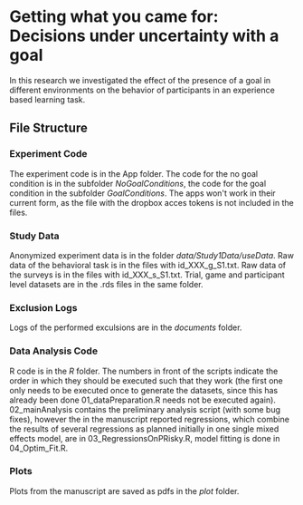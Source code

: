 # Getting what you came for: Decisions under uncertainty with a goal

In this research we investigated the effect of the presence of a goal in different environments on the behavior of participants in an experience based learning task.

## File Structure

### Experiment Code
The experiment code is in the App folder. The code for the no goal condition is in the subfolder *NoGoalConditions*, the code for the goal condition in the subfolder *GoalConditions*. The apps won't work in their current form, as the file with the dropbox acces tokens is not included in the files.

### Study Data
Anonymized experiment data is in the folder *data/Study1Data/useData*. Raw data of the behavioral task is in the files with id_XXX_g_S1.txt. Raw data of the surveys is in the files with id_XXX_s_S1.txt. Trial, game and participant level datasets are in the .rds files in the same folder.

### Exclusion Logs
Logs of the performed exculsions are in the *documents* folder.

### Data Analysis Code
R code is in the *R* folder. The numbers in front of the scripts indicate the order in which they should be executed such that they work (the first one only needs to be executed once to generate the datasets, since this has already been done 01_dataPreparation.R needs not be executed again). 02_mainAnalysis contains the preliminary analysis script (with some bug fixes), however the in the manuscript reported regressions, which combine the results of several regressions as planned initially in one single mixed effects model, are in 03_RegressionsOnPRisky.R, model fitting is done in 04_Optim_Fit.R.

### Plots
Plots from the manuscript are saved as pdfs in the *plot* folder.
